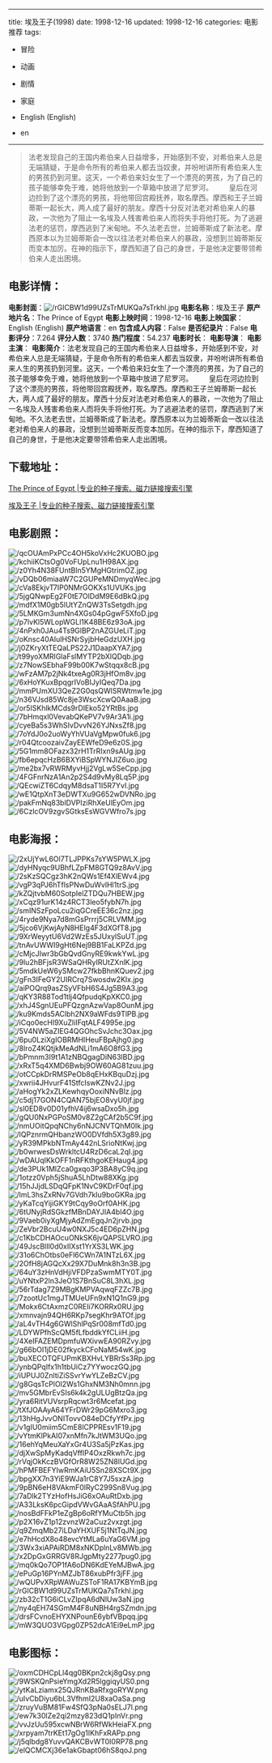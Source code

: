 
---
title: 埃及王子(1998)
date: 1998-12-16
updated: 1998-12-16
categories: 电影推荐
tags:
- 冒险
- 动画
- 剧情
- 家庭

- English (English)
- en
---


> 法老发现自己的王国内希伯来人日益增多，开始感到不安，对希伯来人总是无端猜疑，于是命令所有的希伯来人都去当奴隶，并吩咐讲所有希伯来人生的男孩扔到河里。这天，一个希伯来妇女生了一个漂亮的男孩，为了自己的孩子能够幸免于难，她将他放到一个草箱中放进了尼罗河。  　　皇后在河边捡到了这个漂亮的男孩，将他带回宫殿抚养，取名摩西。摩西和王子兰姆蒂斯一起长大，两人成了最好的朋友。摩西十分反对法老对希伯来人的暴政，一次他为了阻止一名埃及人残害希伯来人而将失手将他打死。为了逃避法老的惩罚，摩西逃到了米甸地。不久法老去世，兰姆蒂斯成了新法老。摩西原本以为兰姆蒂斯会一改以往法老对希伯来人的暴政，没想到兰姆蒂斯反而变本加厉。在神的指示下，摩西知道了自己的身世，于是他决定要带领希伯来人走出困境。

## **电影详情**：

**电影封面**：<img src="https://image.tmdb.org/t/p/w200/rGlCBW1d99UZsTrMUKQa7sTrkhl.jpg" alt="/rGlCBW1d99UZsTrMUKQa7sTrkhl.jpg" title="/rGlCBW1d99UZsTrMUKQa7sTrkhl.jpg">
**电影名称**：埃及王子
**原产地片名**：The Prince of Egypt
**电影上映时间**：1998-12-16
**电影上映国家**：English (English)
**原产地语言**：en
**包含成人内容**：False
**是否纪录片**：False
**电影评分**：7.264
**评分人数**：3740
**热门程度**：54.237
**电影时长**：
**电影导演**：
**电影主演**：
**电影简介**：法老发现自己的王国内希伯来人日益增多，开始感到不安，对希伯来人总是无端猜疑，于是命令所有的希伯来人都去当奴隶，并吩咐讲所有希伯来人生的男孩扔到河里。这天，一个希伯来妇女生了一个漂亮的男孩，为了自己的孩子能够幸免于难，她将他放到一个草箱中放进了尼罗河。  　　皇后在河边捡到了这个漂亮的男孩，将他带回宫殿抚养，取名摩西。摩西和王子兰姆蒂斯一起长大，两人成了最好的朋友。摩西十分反对法老对希伯来人的暴政，一次他为了阻止一名埃及人残害希伯来人而将失手将他打死。为了逃避法老的惩罚，摩西逃到了米甸地。不久法老去世，兰姆蒂斯成了新法老。摩西原本以为兰姆蒂斯会一改以往法老对希伯来人的暴政，没想到兰姆蒂斯反而变本加厉。在神的指示下，摩西知道了自己的身世，于是他决定要带领希伯来人走出困境。

## **下载地址**：
[The Prince of Egypt |专业的种子搜索、磁力链接搜索引擎](https://movie.amd794.com:2083/?search=The%20Prince%20of%20Egypt&ordering=&mode=match_phrase&page_size=10&page=1)

[埃及王子 |专业的种子搜索、磁力链接搜索引擎](https://movie.amd794.com:2083/?search=%E5%9F%83%E5%8F%8A%E7%8E%8B%E5%AD%90&ordering=&mode=match_phrase&page_size=10&page=1)
 

## **电影剧照**：
<img src="https://image.tmdb.org/t/p/original/qcOUAmPxPCc4OH5koVxHc2KUOBO.jpg" alt="/qcOUAmPxPCc4OH5koVxHc2KUOBO.jpg" title="/qcOUAmPxPCc4OH5koVxHc2KUOBO.jpg"><img src="https://image.tmdb.org/t/p/original/kchiiKCtsOg0VoFUpLnu1H98AX.jpg" alt="/kchiiKCtsOg0VoFUpLnu1H98AX.jpg" title="/kchiiKCtsOg0VoFUpLnu1H98AX.jpg"><img src="https://image.tmdb.org/t/p/original/z0Yh4N38FUntBln5YMgHGtrimOZ.jpg" alt="/z0Yh4N38FUntBln5YMgHGtrimOZ.jpg" title="/z0Yh4N38FUntBln5YMgHGtrimOZ.jpg"><img src="https://image.tmdb.org/t/p/original/vDQb06miaaW7C2GUPeMNDmyqWec.jpg" alt="/vDQb06miaaW7C2GUPeMNDmyqWec.jpg" title="/vDQb06miaaW7C2GUPeMNDmyqWec.jpg"><img src="https://image.tmdb.org/t/p/original/cVa8EkjvT7IP0NMrGOKXs1UVUKs.jpg" alt="/cVa8EkjvT7IP0NMrGOKXs1UVUKs.jpg" title="/cVa8EkjvT7IP0NMrGOKXs1UVUKs.jpg"><img src="https://image.tmdb.org/t/p/original/5jgQNwpEg2F0tE7OlDdM9E6dBkQ.jpg" alt="/5jgQNwpEg2F0tE7OlDdM9E6dBkQ.jpg" title="/5jgQNwpEg2F0tE7OlDdM9E6dBkQ.jpg"><img src="https://image.tmdb.org/t/p/original/mdfX1M0gb5lUtYZnQW3TsSetgdh.jpg" alt="/mdfX1M0gb5lUtYZnQW3TsSetgdh.jpg" title="/mdfX1M0gb5lUtYZnQW3TsSetgdh.jpg"><img src="https://image.tmdb.org/t/p/original/5LMKGm3umNn4XGs04pGgwF5XfoD.jpg" alt="/5LMKGm3umNn4XGs04pGgwF5XfoD.jpg" title="/5LMKGm3umNn4XGs04pGgwF5XfoD.jpg"><img src="https://image.tmdb.org/t/p/original/p7lvKl5WLopWGLl1K48BE6z93oA.jpg" alt="/p7lvKl5WLopWGLl1K48BE6z93oA.jpg" title="/p7lvKl5WLopWGLl1K48BE6z93oA.jpg"><img src="https://image.tmdb.org/t/p/original/4nPxh0JAu4Ts9GlBP2nAZGUeLiT.jpg" alt="/4nPxh0JAu4Ts9GlBP2nAZGUeLiT.jpg" title="/4nPxh0JAu4Ts9GlBP2nAZGUeLiT.jpg"><img src="https://image.tmdb.org/t/p/original/oKnsc40AIulHSNrSyjbHeGdzUXH.jpg" alt="/oKnsc40AIulHSNrSyjbHeGdzUXH.jpg" title="/oKnsc40AIulHSNrSyjbHeGdzUXH.jpg"><img src="https://image.tmdb.org/t/p/original/j0ZKryXtTEQaLPS22J1DaapXYA7.jpg" alt="/j0ZKryXtTEQaLPS22J1DaapXYA7.jpg" title="/j0ZKryXtTEQaLPS22J1DaapXYA7.jpg"><img src="https://image.tmdb.org/t/p/original/t99yoXMRlGlaFslMYTP2bXlQDqb.jpg" alt="/t99yoXMRlGlaFslMYTP2bXlQDqb.jpg" title="/t99yoXMRlGlaFslMYTP2bXlQDqb.jpg"><img src="https://image.tmdb.org/t/p/original/z7NowSEbhaF99b00K7wStqqx8cB.jpg" alt="/z7NowSEbhaF99b00K7wStqqx8cB.jpg" title="/z7NowSEbhaF99b00K7wStqqx8cB.jpg"><img src="https://image.tmdb.org/t/p/original/wFzAM7p2jNk4txeAg0R3jHfOm8v.jpg" alt="/wFzAM7p2jNk4txeAg0R3jHfOm8v.jpg" title="/wFzAM7p2jNk4txeAg0R3jHfOm8v.jpg"><img src="https://image.tmdb.org/t/p/original/6xHoYKuxBpqgrIVoBIJyIQeq7Da.jpg" alt="/6xHoYKuxBpqgrIVoBIJyIQeq7Da.jpg" title="/6xHoYKuxBpqgrIVoBIJyIQeq7Da.jpg"><img src="https://image.tmdb.org/t/p/original/mmPUmXU3QeZ2G0qsQWlSRWtmw1e.jpg" alt="/mmPUmXU3QeZ2G0qsQWlSRWtmw1e.jpg" title="/mmPUmXU3QeZ2G0qsQWlSRWtmw1e.jpg"><img src="https://image.tmdb.org/t/p/original/n36VJsd85Wc8je3WscXcwQ0AaaB.jpg" alt="/n36VJsd85Wc8je3WscXcwQ0AaaB.jpg" title="/n36VJsd85Wc8je3WscXcwQ0AaaB.jpg"><img src="https://image.tmdb.org/t/p/original/or5ISKhlkMCds9rDlEko52YRtBs.jpg" alt="/or5ISKhlkMCds9rDlEko52YRtBs.jpg" title="/or5ISKhlkMCds9rDlEko52YRtBs.jpg"><img src="https://image.tmdb.org/t/p/original/7bHmqxl0VevabQKePV7v9Ar3A1i.jpg" alt="/7bHmqxl0VevabQKePV7v9Ar3A1i.jpg" title="/7bHmqxl0VevabQKePV7v9Ar3A1i.jpg"><img src="https://image.tmdb.org/t/p/original/cyeBa5s3WhSIvDvvN26YJNxsZf8.jpg" alt="/cyeBa5s3WhSIvDvvN26YJNxsZf8.jpg" title="/cyeBa5s3WhSIvDvvN26YJNxsZf8.jpg"><img src="https://image.tmdb.org/t/p/original/7oYdJ0o2uoWyYhVUaVgMpw0fuk6.jpg" alt="/7oYdJ0o2uoWyYhVUaVgMpw0fuk6.jpg" title="/7oYdJ0o2uoWyYhVUaVgMpw0fuk6.jpg"><img src="https://image.tmdb.org/t/p/original/r04QtcoozaivZayEEWfeD9e6z0S.jpg" alt="/r04QtcoozaivZayEEWfeD9e6z0S.jpg" title="/r04QtcoozaivZayEEWfeD9e6z0S.jpg"><img src="https://image.tmdb.org/t/p/original/5G1mm8OFazx32rH1TrRIxn9sAUg.jpg" alt="/5G1mm8OFazx32rH1TrRIxn9sAUg.jpg" title="/5G1mm8OFazx32rH1TrRIxn9sAUg.jpg"><img src="https://image.tmdb.org/t/p/original/fb6epqcHzB6BXYiBSpWYNJlZ6uo.jpg" alt="/fb6epqcHzB6BXYiBSpWYNJlZ6uo.jpg" title="/fb6epqcHzB6BXYiBSpWYNJlZ6uo.jpg"><img src="https://image.tmdb.org/t/p/original/me2bx7vRWRMyvHjj2VgLw5SeCpp.jpg" alt="/me2bx7vRWRMyvHjj2VgLw5SeCpp.jpg" title="/me2bx7vRWRMyvHjj2VgLw5SeCpp.jpg"><img src="https://image.tmdb.org/t/p/original/4FGFnrNzA1An2p2S4d9vMy8Lq5P.jpg" alt="/4FGFnrNzA1An2p2S4d9vMy8Lq5P.jpg" title="/4FGFnrNzA1An2p2S4d9vMy8Lq5P.jpg"><img src="https://image.tmdb.org/t/p/original/QEcwiZT6CdqyM8dsaT1I5R7YvI.jpg" alt="/QEcwiZT6CdqyM8dsaT1I5R7YvI.jpg" title="/QEcwiZT6CdqyM8dsaT1I5R7YvI.jpg"><img src="https://image.tmdb.org/t/p/original/wE1QtpXnT3eDWTXu9G652wDVNRo.jpg" alt="/wE1QtpXnT3eDWTXu9G652wDVNRo.jpg" title="/wE1QtpXnT3eDWTXu9G652wDVNRo.jpg"><img src="https://image.tmdb.org/t/p/original/pakFmNq83blDVPIziRhXeUlEyOm.jpg" alt="/pakFmNq83blDVPIziRhXeUlEyOm.jpg" title="/pakFmNq83blDVPIziRhXeUlEyOm.jpg"><img src="https://image.tmdb.org/t/p/original/6CzlcOV9zgvSGtksEsWGVWfro7s.jpg" alt="/6CzlcOV9zgvSGtksEsWGVWfro7s.jpg" title="/6CzlcOV9zgvSGtksEsWGVWfro7s.jpg">

## **电影海报**：
<img src="https://image.tmdb.org/t/p/original/2xUjYwL6Ol7TLJPPKs7sYW5PWLX.jpg" alt="/2xUjYwL6Ol7TLJPPKs7sYW5PWLX.jpg" title="/2xUjYwL6Ol7TLJPPKs7sYW5PWLX.jpg"><img src="https://image.tmdb.org/t/p/original/dyHNyqc9UBhfLZpFM8GTQ9z8AvV.jpg" alt="/dyHNyqc9UBhfLZpFM8GTQ9z8AvV.jpg" title="/dyHNyqc9UBhfLZpFM8GTQ9z8AvV.jpg"><img src="https://image.tmdb.org/t/p/original/2sKzSQCgz3hK2nQWs1Ef4XlEWv4.jpg" alt="/2sKzSQCgz3hK2nQWs1Ef4XlEWv4.jpg" title="/2sKzSQCgz3hK2nQWs1Ef4XlEWv4.jpg"><img src="https://image.tmdb.org/t/p/original/vgP3qPJ6hTflsPNwDuWvlHl1trS.jpg" alt="/vgP3qPJ6hTflsPNwDuWvlHl1trS.jpg" title="/vgP3qPJ6hTflsPNwDuWvlHl1trS.jpg"><img src="https://image.tmdb.org/t/p/original/kZQjtvbM60SotpIelZTDQu7HBEW.jpg" alt="/kZQjtvbM60SotpIelZTDQu7HBEW.jpg" title="/kZQjtvbM60SotpIelZTDQu7HBEW.jpg"><img src="https://image.tmdb.org/t/p/original/xCqz91urK14z4RCT3leo5fybN7h.jpg" alt="/xCqz91urK14z4RCT3leo5fybN7h.jpg" title="/xCqz91urK14z4RCT3leo5fybN7h.jpg"><img src="https://image.tmdb.org/t/p/original/smINSzFpoLcu2iqGCreEE36c2nz.jpg" alt="/smINSzFpoLcu2iqGCreEE36c2nz.jpg" title="/smINSzFpoLcu2iqGCreEE36c2nz.jpg"><img src="https://image.tmdb.org/t/p/original/4ryde9Nya7d8mGsPrrrj5CRLVMM.jpg" alt="/4ryde9Nya7d8mGsPrrrj5CRLVMM.jpg" title="/4ryde9Nya7d8mGsPrrrj5CRLVMM.jpg"><img src="https://image.tmdb.org/t/p/original/5jco6VjKwjAyN8HElg4F3dXGfT8.jpg" alt="/5jco6VjKwjAyN8HElg4F3dXGfT8.jpg" title="/5jco6VjKwjAyN8HElg4F3dXGfT8.jpg"><img src="https://image.tmdb.org/t/p/original/9XrWeyytU6Vd2WzEs5JUxylSuUT.jpg" alt="/9XrWeyytU6Vd2WzEs5JUxylSuUT.jpg" title="/9XrWeyytU6Vd2WzEs5JUxylSuUT.jpg"><img src="https://image.tmdb.org/t/p/original/tnAvUWWI9gHt6Nej9BB1FaLKPZd.jpg" alt="/tnAvUWWI9gHt6Nej9BB1FaLKPZd.jpg" title="/tnAvUWWI9gHt6Nej9BB1FaLKPZd.jpg"><img src="https://image.tmdb.org/t/p/original/cMjcJIwr3bGbQvdGnyRE9kwkYwL.jpg" alt="/cMjcJIwr3bGbQvdGnyRE9kwkYwL.jpg" title="/cMjcJIwr3bGbQvdGnyRE9kwkYwL.jpg"><img src="https://image.tmdb.org/t/p/original/9lu2hBFjsR3WSaQHRyIRUtZXnlK.jpg" alt="/9lu2hBFjsR3WSaQHRyIRUtZXnlK.jpg" title="/9lu2hBFjsR3WSaQHRyIRUtZXnlK.jpg"><img src="https://image.tmdb.org/t/p/original/5mdkUeW6ySMcw27fkbBhnKQuev2.jpg" alt="/5mdkUeW6ySMcw27fkbBhnKQuev2.jpg" title="/5mdkUeW6ySMcw27fkbBhnKQuev2.jpg"><img src="https://image.tmdb.org/t/p/original/gFn3IFeGY2UIRCrq7Swosdw2Klx.jpg" alt="/gFn3IFeGY2UIRCrq7Swosdw2Klx.jpg" title="/gFn3IFeGY2UIRCrq7Swosdw2Klx.jpg"><img src="https://image.tmdb.org/t/p/original/aiPOQrq9asZSyVFbH6S4Jg5B9A3.jpg" alt="/aiPOQrq9asZSyVFbH6S4Jg5B9A3.jpg" title="/aiPOQrq9asZSyVFbH6S4Jg5B9A3.jpg"><img src="https://image.tmdb.org/t/p/original/qKY3R88Tod1tlj4QfpudqKpXKC0.jpg" alt="/qKY3R88Tod1tlj4QfpudqKpXKC0.jpg" title="/qKY3R88Tod1tlj4QfpudqKpXKC0.jpg"><img src="https://image.tmdb.org/t/p/original/xhJ4SgnUEuPFQzgnAzwVap8OunM.jpg" alt="/xhJ4SgnUEuPFQzgnAzwVap8OunM.jpg" title="/xhJ4SgnUEuPFQzgnAzwVap8OunM.jpg"><img src="https://image.tmdb.org/t/p/original/ku9Kmds5AClbh2NX9aWFds9TlPB.jpg" alt="/ku9Kmds5AClbh2NX9aWFds9TlPB.jpg" title="/ku9Kmds5AClbh2NX9aWFds9TlPB.jpg"><img src="https://image.tmdb.org/t/p/original/iCqo0ecHI9XuZliIFqtALF4995e.jpg" alt="/iCqo0ecHI9XuZliIFqtALF4995e.jpg" title="/iCqo0ecHI9XuZliIFqtALF4995e.jpg"><img src="https://image.tmdb.org/t/p/original/5V4NW5aZIEG4QGOhcSvJchc3Oax.jpg" alt="/5V4NW5aZIEG4QGOhcSvJchc3Oax.jpg" title="/5V4NW5aZIEG4QGOhcSvJchc3Oax.jpg"><img src="https://image.tmdb.org/t/p/original/6pu0LziXgIOBRMHIHeuFBpAjhg0.jpg" alt="/6pu0LziXgIOBRMHIHeuFBpAjhg0.jpg" title="/6pu0LziXgIOBRMHIHeuFBpAjhg0.jpg"><img src="https://image.tmdb.org/t/p/original/8lroZ4KQtjkMeAdNLi1mA6O8fG3.jpg" alt="/8lroZ4KQtjkMeAdNLi1mA6O8fG3.jpg" title="/8lroZ4KQtjkMeAdNLi1mA6O8fG3.jpg"><img src="https://image.tmdb.org/t/p/original/bPmnm3I9t1A1zNBQgagDiN63lBD.jpg" alt="/bPmnm3I9t1A1zNBQgagDiN63lBD.jpg" title="/bPmnm3I9t1A1zNBQgagDiN63lBD.jpg"><img src="https://image.tmdb.org/t/p/original/xRxT5q4XMD6Bwbj9OW60AG81zuu.jpg" alt="/xRxT5q4XMD6Bwbj9OW60AG81zuu.jpg" title="/xRxT5q4XMD6Bwbj9OW60AG81zuu.jpg"><img src="https://image.tmdb.org/t/p/original/otCCpkDrRMSPeOb8qEHxKBquDzj.jpg" alt="/otCCpkDrRMSPeOb8qEHxKBquDzj.jpg" title="/otCCpkDrRMSPeOb8qEHxKBquDzj.jpg"><img src="https://image.tmdb.org/t/p/original/xwrii4JHvurF41StfcIswKZNv2J.jpg" alt="/xwrii4JHvurF41StfcIswKZNv2J.jpg" title="/xwrii4JHvurF41StfcIswKZNv2J.jpg"><img src="https://image.tmdb.org/t/p/original/aHogYk2xZLKewhqyOoxiNNvBlz.jpg" alt="/aHogYk2xZLKewhqyOoxiNNvBlz.jpg" title="/aHogYk2xZLKewhqyOoxiNNvBlz.jpg"><img src="https://image.tmdb.org/t/p/original/c5dj17GON4CQAN75bjEO8vyU0jf.jpg" alt="/c5dj17GON4CQAN75bjEO8vyU0jf.jpg" title="/c5dj17GON4CQAN75bjEO8vyU0jf.jpg"><img src="https://image.tmdb.org/t/p/original/sl0ED8v0D01yfhV4ij6wsaDxo5h.jpg" alt="/sl0ED8v0D01yfhV4ij6wsaDxo5h.jpg" title="/sl0ED8v0D01yfhV4ij6wsaDxo5h.jpg"><img src="https://image.tmdb.org/t/p/original/gQU0NxPGPoSM0v8Z2gCAf2b5C9f.jpg" alt="/gQU0NxPGPoSM0v8Z2gCAf2b5C9f.jpg" title="/gQU0NxPGPoSM0v8Z2gCAf2b5C9f.jpg"><img src="https://image.tmdb.org/t/p/original/nmUOitQpqNChy6nNJCNVTQhM0Ik.jpg" alt="/nmUOitQpqNChy6nNJCNVTQhM0Ik.jpg" title="/nmUOitQpqNChy6nNJCNVTQhM0Ik.jpg"><img src="https://image.tmdb.org/t/p/original/lQPznrmQHbanzWO0DVfdh5X3g89.jpg" alt="/lQPznrmQHbanzWO0DVfdh5X3g89.jpg" title="/lQPznrmQHbanzWO0DVfdh5X3g89.jpg"><img src="https://image.tmdb.org/t/p/original/yR39MPkbNTmAy442nLSrioNtKwj.jpg" alt="/yR39MPkbNTmAy442nLSrioNtKwj.jpg" title="/yR39MPkbNTmAy442nLSrioNtKwj.jpg"><img src="https://image.tmdb.org/t/p/original/b0wrwesDsWrkltcU4RzD6caL2qI.jpg" alt="/b0wrwesDsWrkltcU4RzD6caL2qI.jpg" title="/b0wrwesDsWrkltcU4RzD6caL2qI.jpg"><img src="https://image.tmdb.org/t/p/original/wDAUqIKkOFF1nRFKthgoKEHaug4.jpg" alt="/wDAUqIKkOFF1nRFKthgoKEHaug4.jpg" title="/wDAUqIKkOFF1nRFKthgoKEHaug4.jpg"><img src="https://image.tmdb.org/t/p/original/de3PUk1MlZca0gxqo3P3BA8yC9q.jpg" alt="/de3PUk1MlZca0gxqo3P3BA8yC9q.jpg" title="/de3PUk1MlZca0gxqo3P3BA8yC9q.jpg"><img src="https://image.tmdb.org/t/p/original/1otzz0Vph5jShuA5LhDtw88XKg.jpg" alt="/1otzz0Vph5jShuA5LhDtw88XKg.jpg" title="/1otzz0Vph5jShuA5LhDtw88XKg.jpg"><img src="https://image.tmdb.org/t/p/original/15hJJjdLSDqQFpK1NvC9KDrF0qf.jpg" alt="/15hJJjdLSDqQFpK1NvC9KDrF0qf.jpg" title="/15hJJjdLSDqQFpK1NvC9KDrF0qf.jpg"><img src="https://image.tmdb.org/t/p/original/lmL3hsZxRNv7GVdh7kIu9boGKRa.jpg" alt="/lmL3hsZxRNv7GVdh7kIu9boGKRa.jpg" title="/lmL3hsZxRNv7GVdh7kIu9boGKRa.jpg"><img src="https://image.tmdb.org/t/p/original/yKaTcqYijiGKY9tCqy9oOrf0AHK.jpg" alt="/yKaTcqYijiGKY9tCqy9oOrf0AHK.jpg" title="/yKaTcqYijiGKY9tCqy9oOrf0AHK.jpg"><img src="https://image.tmdb.org/t/p/original/6tUNyjRdSGkzfMBnDAYJIA4bl4O.jpg" alt="/6tUNyjRdSGkzfMBnDAYJIA4bl4O.jpg" title="/6tUNyjRdSGkzfMBnDAYJIA4bl4O.jpg"><img src="https://image.tmdb.org/t/p/original/9Vaeb0iyXgMjyAdZmEgqJn2jrvb.jpg" alt="/9Vaeb0iyXgMjyAdZmEgqJn2jrvb.jpg" title="/9Vaeb0iyXgMjyAdZmEgqJn2jrvb.jpg"><img src="https://image.tmdb.org/t/p/original/ZeVbr2BcuU4w0NXJ5c4ED6pZHN.jpg" alt="/ZeVbr2BcuU4w0NXJ5c4ED6pZHN.jpg" title="/ZeVbr2BcuU4w0NXJ5c4ED6pZHN.jpg"><img src="https://image.tmdb.org/t/p/original/c1KbCDHAOcuONkSK6jvQAPSLVRO.jpg" alt="/c1KbCDHAOcuONkSK6jvQAPSLVRO.jpg" title="/c1KbCDHAOcuONkSK6jvQAPSLVRO.jpg"><img src="https://image.tmdb.org/t/p/original/49JscBlIl0d0xIIXst1YrXS3LWK.jpg" alt="/49JscBlIl0d0xIIXst1YrXS3LWK.jpg" title="/49JscBlIl0d0xIIXst1YrXS3LWK.jpg"><img src="https://image.tmdb.org/t/p/original/31o6ChOtbs0eFl6CWn7A1NTzL6X.jpg" alt="/31o6ChOtbs0eFl6CWn7A1NTzL6X.jpg" title="/31o6ChOtbs0eFl6CWn7A1NTzL6X.jpg"><img src="https://image.tmdb.org/t/p/original/2OfH8jAGQcXx29X7DuMnk8h3n3B.jpg" alt="/2OfH8jAGQcXx29X7DuMnk8h3n3B.jpg" title="/2OfH8jAGQcXx29X7DuMnk8h3n3B.jpg"><img src="https://image.tmdb.org/t/p/original/64uY3zHnVdHjiVFDPzaSwmMTY0T.jpg" alt="/64uY3zHnVdHjiVFDPzaSwmMTY0T.jpg" title="/64uY3zHnVdHjiVFDPzaSwmMTY0T.jpg"><img src="https://image.tmdb.org/t/p/original/uYNtxP2ln3JeO1S7BnSuC8L3hXL.jpg" alt="/uYNtxP2ln3JeO1S7BnSuC8L3hXL.jpg" title="/uYNtxP2ln3JeO1S7BnSuC8L3hXL.jpg"><img src="https://image.tmdb.org/t/p/original/56rTdag7Z9MBgKMPVAqwqFZZc7B.jpg" alt="/56rTdag7Z9MBgKMPVAqwqFZZc7B.jpg" title="/56rTdag7Z9MBgKMPVAqwqFZZc7B.jpg"><img src="https://image.tmdb.org/t/p/original/7zootUc1mgJTMUeUFn9xN1Q1nG9.jpg" alt="/7zootUc1mgJTMUeUFn9xN1Q1nG9.jpg" title="/7zootUc1mgJTMUeUFn9xN1Q1nG9.jpg"><img src="https://image.tmdb.org/t/p/original/Mokx6CtAxmzC0REIi7KORRx0RU.jpg" alt="/Mokx6CtAxmzC0REIi7KORRx0RU.jpg" title="/Mokx6CtAxmzC0REIi7KORRx0RU.jpg"><img src="https://image.tmdb.org/t/p/original/xmnvajn94QH6RKp7segKhr9ATOf.jpg" alt="/xmnvajn94QH6RKp7segKhr9ATOf.jpg" title="/xmnvajn94QH6RKp7segKhr9ATOf.jpg"><img src="https://image.tmdb.org/t/p/original/aL4vTH4g6GWlShlPqSr008mfTd0.jpg" alt="/aL4vTH4g6GWlShlPqSr008mfTd0.jpg" title="/aL4vTH4g6GWlShlPqSr008mfTd0.jpg"><img src="https://image.tmdb.org/t/p/original/LDYWPfhScQM5fLfbddkYfCLiiH.jpg" alt="/LDYWPfhScQM5fLfbddkYfCLiiH.jpg" title="/LDYWPfhScQM5fLfbddkYfCLiiH.jpg"><img src="https://image.tmdb.org/t/p/original/4XeIFAZEMDpmfuWXivwEA90RZvy.jpg" alt="/4XeIFAZEMDpmfuWXivwEA90RZvy.jpg" title="/4XeIFAZEMDpmfuWXivwEA90RZvy.jpg"><img src="https://image.tmdb.org/t/p/original/g66bOI1jDE02fkyckCFoNaM54wK.jpg" alt="/g66bOI1jDE02fkyckCFoNaM54wK.jpg" title="/g66bOI1jDE02fkyckCFoNaM54wK.jpg"><img src="https://image.tmdb.org/t/p/original/buXECOTQFUPmKBXHvLYBRrSs3Rp.jpg" alt="/buXECOTQFUPmKBXHvLYBRrSs3Rp.jpg" title="/buXECOTQFUPmKBXHvLYBRrSs3Rp.jpg"><img src="https://image.tmdb.org/t/p/original/ynbQPqIfx1h1tbUiCz7YYwoczGQ.jpg" alt="/ynbQPqIfx1h1tbUiCz7YYwoczGQ.jpg" title="/ynbQPqIfx1h1tbUiCz7YYwoczGQ.jpg"><img src="https://image.tmdb.org/t/p/original/iUPUJ0ZnltiZiSSvrYwYLZeBzCV.jpg" alt="/iUPUJ0ZnltiZiSSvrYwYLZeBzCV.jpg" title="/iUPUJ0ZnltiZiSSvrYwYLZeBzCV.jpg"><img src="https://image.tmdb.org/t/p/original/g8GqsTcPlOl2Ws1GhxNM3Nh0mnn.jpg" alt="/g8GqsTcPlOl2Ws1GhxNM3Nh0mnn.jpg" title="/g8GqsTcPlOl2Ws1GhxNM3Nh0mnn.jpg"><img src="https://image.tmdb.org/t/p/original/mv5GMbrEvSIs6k4k2gULUgBtzQa.jpg" alt="/mv5GMbrEvSIs6k4k2gULUgBtzQa.jpg" title="/mv5GMbrEvSIs6k4k2gULUgBtzQa.jpg"><img src="https://image.tmdb.org/t/p/original/yra6RitVUVsrpRqcwt3r6Mcefat.jpg" alt="/yra6RitVUVsrpRqcwt3r6Mcefat.jpg" title="/yra6RitVUVsrpRqcwt3r6Mcefat.jpg"><img src="https://image.tmdb.org/t/p/original/tXfJOAAyA64YFrDWr29pG6Mxro3.jpg" alt="/tXfJOAAyA64YFrDWr29pG6Mxro3.jpg" title="/tXfJOAAyA64YFrDWr29pG6Mxro3.jpg"><img src="https://image.tmdb.org/t/p/original/13hHgJvvONITovvO84eDCfyYfPx.jpg" alt="/13hHgJvvONITovvO84eDCfyYfPx.jpg" title="/13hHgJvvONITovvO84eDCfyYfPx.jpg"><img src="https://image.tmdb.org/t/p/original/v1gIU0miim5CmE8lCPPREsv1F19.jpg" alt="/v1gIU0miim5CmE8lCPPREsv1F19.jpg" title="/v1gIU0miim5CmE8lCPPREsv1F19.jpg"><img src="https://image.tmdb.org/t/p/original/vYtmKlPkAI07xnMfn7kJtWM3UQo.jpg" alt="/vYtmKlPkAI07xnMfn7kJtWM3UQo.jpg" title="/vYtmKlPkAI07xnMfn7kJtWM3UQo.jpg"><img src="https://image.tmdb.org/t/p/original/16ehYqMeuXaYxGr4U3Sa5jPzKas.jpg" alt="/16ehYqMeuXaYxGr4U3Sa5jPzKas.jpg" title="/16ehYqMeuXaYxGr4U3Sa5jPzKas.jpg"><img src="https://image.tmdb.org/t/p/original/djXwSpMyKadqVffIP4OxzRkwh7c.jpg" alt="/djXwSpMyKadqVffIP4OxzRkwh7c.jpg" title="/djXwSpMyKadqVffIP4OxzRkwh7c.jpg"><img src="https://image.tmdb.org/t/p/original/rVqjOkKczBVGfOrR8W25ZN8lUGd.jpg" alt="/rVqjOkKczBVGfOrR8W25ZN8lUGd.jpg" title="/rVqjOkKczBVGfOrR8W25ZN8lUGd.jpg"><img src="https://image.tmdb.org/t/p/original/hPMFBEFYIwRmKAiU5Sn28XSCt9X.jpg" alt="/hPMFBEFYIwRmKAiU5Sn28XSCt9X.jpg" title="/hPMFBEFYIwRmKAiU5Sn28XSCt9X.jpg"><img src="https://image.tmdb.org/t/p/original/bpgXX7n3YiE9WJa1rC8Y7J5sxzA.jpg" alt="/bpgXX7n3YiE9WJa1rC8Y7J5sxzA.jpg" title="/bpgXX7n3YiE9WJa1rC8Y7J5sxzA.jpg"><img src="https://image.tmdb.org/t/p/original/9pBN6eH8VAkmF0lRyC299Sn8Vug.jpg" alt="/9pBN6eH8VAkmF0lRyC299Sn8Vug.jpg" title="/9pBN6eH8VAkmF0lRyC299Sn8Vug.jpg"><img src="https://image.tmdb.org/t/p/original/7aDlk2TYzHofHsJiG6xOAuRtDxb.jpg" alt="/7aDlk2TYzHofHsJiG6xOAuRtDxb.jpg" title="/7aDlk2TYzHofHsJiG6xOAuRtDxb.jpg"><img src="https://image.tmdb.org/t/p/original/A33LksK6pcGipdVWvGAaASfAhPU.jpg" alt="/A33LksK6pcGipdVWvGAaASfAhPU.jpg" title="/A33LksK6pcGipdVWvGAaASfAhPU.jpg"><img src="https://image.tmdb.org/t/p/original/nosBdFFkP1eZgBp6oRfYMuCtb5h.jpg" alt="/nosBdFFkP1eZgBp6oRfYMuCtb5h.jpg" title="/nosBdFFkP1eZgBp6oRfYMuCtb5h.jpg"><img src="https://image.tmdb.org/t/p/original/p2X16vZ1p12zvnzW2aCuz2vxzgt.jpg" alt="/p2X16vZ1p12zvnzW2aCuz2vxzgt.jpg" title="/p2X16vZ1p12zvnzW2aCuz2vxzgt.jpg"><img src="https://image.tmdb.org/t/p/original/q9ZmqMb27iLDaYHXUF5j1NtTqJN.jpg" alt="/q9ZmqMb27iLDaYHXUF5j1NtTqJN.jpg" title="/q9ZmqMb27iLDaYHXUF5j1NtTqJN.jpg"><img src="https://image.tmdb.org/t/p/original/e7hHcdX8o48evcYtMLa6uYaG6VM.jpg" alt="/e7hHcdX8o48evcYtMLa6uYaG6VM.jpg" title="/e7hHcdX8o48evcYtMLa6uYaG6VM.jpg"><img src="https://image.tmdb.org/t/p/original/3Wx3xiAPAiRDM8xNKDplnLv8MWb.jpg" alt="/3Wx3xiAPAiRDM8xNKDplnLv8MWb.jpg" title="/3Wx3xiAPAiRDM8xNKDplnLv8MWb.jpg"><img src="https://image.tmdb.org/t/p/original/x2DpGxGRRGV8RJgpMty2277pug0.jpg" alt="/x2DpGxGRRGV8RJgpMty2277pug0.jpg" title="/x2DpGxGRRGV8RJgpMty2277pug0.jpg"><img src="https://image.tmdb.org/t/p/original/mq0kQo7OP1fA6oDN6KdEYeMJBwA.jpg" alt="/mq0kQo7OP1fA6oDN6KdEYeMJBwA.jpg" title="/mq0kQo7OP1fA6oDN6KdEYeMJBwA.jpg"><img src="https://image.tmdb.org/t/p/original/ePuGp16PYnMZJbT86xubPfr3jFF.jpg" alt="/ePuGp16PYnMZJbT86xubPfr3jFF.jpg" title="/ePuGp16PYnMZJbT86xubPfr3jFF.jpg"><img src="https://image.tmdb.org/t/p/original/wQUPvXRpWAWuZSToF1RA17KBYmB.jpg" alt="/wQUPvXRpWAWuZSToF1RA17KBYmB.jpg" title="/wQUPvXRpWAWuZSToF1RA17KBYmB.jpg"><img src="https://image.tmdb.org/t/p/original/rGlCBW1d99UZsTrMUKQa7sTrkhl.jpg" alt="/rGlCBW1d99UZsTrMUKQa7sTrkhl.jpg" title="/rGlCBW1d99UZsTrMUKQa7sTrkhl.jpg"><img src="https://image.tmdb.org/t/p/original/zb32cT1G6iCLvZIpqA6dNlUw3aN.jpg" alt="/zb32cT1G6iCLvZIpqA6dNlUw3aN.jpg" title="/zb32cT1G6iCLvZIpqA6dNlUw3aN.jpg"><img src="https://image.tmdb.org/t/p/original/ny4qEH74SGmM4F8uNBH4rgSZmdn.jpg" alt="/ny4qEH74SGmM4F8uNBH4rgSZmdn.jpg" title="/ny4qEH74SGmM4F8uNBH4rgSZmdn.jpg"><img src="https://image.tmdb.org/t/p/original/drsFCvnoEHYXNPounE6ybfVBpqq.jpg" alt="/drsFCvnoEHYXNPounE6ybfVBpqq.jpg" title="/drsFCvnoEHYXNPounE6ybfVBpqq.jpg"><img src="https://image.tmdb.org/t/p/original/mW3QUO3VGpg0ZP52dcA1Ei9eLmP.jpg" alt="/mW3QUO3VGpg0ZP52dcA1Ei9eLmP.jpg" title="/mW3QUO3VGpg0ZP52dcA1Ei9eLmP.jpg">

## **电影图标**：
<img src="https://image.tmdb.org/t/p/original/oxmCDHCpLl4qg0BKpn2ckj8gQsy.png" alt="/oxmCDHCpLl4qg0BKpn2ckj8gQsy.png" title="/oxmCDHCpLl4qg0BKpn2ckj8gQsy.png"><img src="https://image.tmdb.org/t/p/original/9WSKQnPsieYmgXd2R5lggiqyUS0.png" alt="/9WSKQnPsieYmgXd2R5lggiqyUS0.png" title="/9WSKQnPsieYmgXd2R5lggiqyUS0.png"><img src="https://image.tmdb.org/t/p/original/ytKaLziamx25QJRnKBaRfxgoRYW.png" alt="/ytKaLziamx25QJRnKBaRfxgoRYW.png" title="/ytKaLziamx25QJRnKBaRfxgoRYW.png"><img src="https://image.tmdb.org/t/p/original/uIvCbDiyu6bL3VfhmI2U8xaOaSa.png" alt="/uIvCbDiyu6bL3VfhmI2U8xaOaSa.png" title="/uIvCbDiyu6bL3VfhmI2U8xaOaSa.png"><img src="https://image.tmdb.org/t/p/original/zruyVuBM81Fw4SfQ3pNa0sELJ7l.png" alt="/zruyVuBM81Fw4SfQ3pNa0sELJ7l.png" title="/zruyVuBM81Fw4SfQ3pNa0sELJ7l.png"><img src="https://image.tmdb.org/t/p/original/ew7k30lZe2qi2mzy823dQ1pInVr.png" alt="/ew7k30lZe2qi2mzy823dQ1pInVr.png" title="/ew7k30lZe2qi2mzy823dQ1pInVr.png"><img src="https://image.tmdb.org/t/p/original/vvJzUu595xcwNBrW6RfWkHeiaFX.png" alt="/vvJzUu595xcwNBrW6RfWkHeiaFX.png" title="/vvJzUu595xcwNBrW6RfWkHeiaFX.png"><img src="https://image.tmdb.org/t/p/original/xrpyam7trKEt17gOg1IKhFxRAPp.png" alt="/xrpyam7trKEt17gOg1IKhFxRAPp.png" title="/xrpyam7trKEt17gOg1IKhFxRAPp.png"><img src="https://image.tmdb.org/t/p/original/j5qlbdg8YuvvQAKCBvWT0I0RP78.png" alt="/j5qlbdg8YuvvQAKCBvWT0I0RP78.png" title="/j5qlbdg8YuvvQAKCBvWT0I0RP78.png"><img src="https://image.tmdb.org/t/p/original/elQCMCXj36e1akGbapt06hS8qoJ.png" alt="/elQCMCXj36e1akGbapt06hS8qoJ.png" title="/elQCMCXj36e1akGbapt06hS8qoJ.png">
